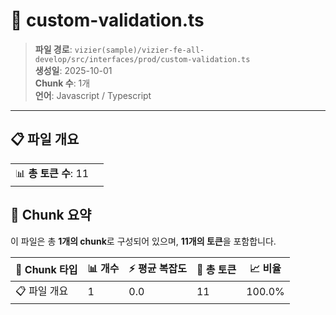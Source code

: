 # 📄 custom-validation.ts

> **파일 경로**: `vizier(sample)/vizier-fe-all-develop/src/interfaces/prod/custom-validation.ts`  
> **생성일**: 2025-10-01  
> **Chunk 수**: 1개  
> **언어**: Javascript / Typescript
---


## 📋 파일 개요

| | |
|--|--|
| 📊 **총 토큰 수**: 11 |  |






## 🧩 Chunk 요약

이 파일은 총 **1개의 chunk**로 구성되어 있으며, **11개의 토큰**을 포함합니다.

| 🧩 Chunk 타입 | 📊 개수 | ⚡ 평균 복잡도 | 📝 총 토큰 | 📈 비율 |
|---------------|--------|-------------|----------|--------|
| 📋 파일 개요 | 1 | 0.0 | 11 | 100.0% |

